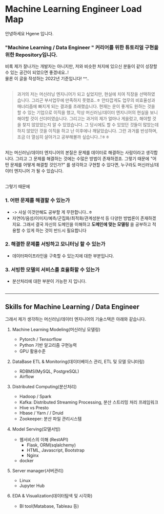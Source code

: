 # Machine Learning Engineer Load Map  

안녕하세요 Hgene 입니다.  

### "Machine Learning / Data Engineer " 커리어를 위한 튜토리얼 구현을 위한 Repository입니다.  
비록 제가 잘나가는 개발자는 아니지만, 저와 비슷한 처지에 있으신 분들이 같이 성장할 수 있는 공간이 되었으면 좋겠네요..!  
물론 이 글을 작성하는 2022년 기준입니다! ^^..<br/><br/>  

 
> 과거의 저는 머신러닝 엔지니어가 되고 싶었지만, 현실에 치여 직장을 선택하였습니다. 그리곤 부서업무에 만족하지 못했죠..ㅎ 안타깝게도 업무의 비효율성과 매너리즘에 빠지게 되는 결과를 초래했습니다.
현재는 운이 좋게도 원하는 것을 할 수 있는 기업으로 이직을 했고, 막상 머신러닝/데이터 엔지니어의 현실을 보니 해야할 것이 산더미였습니다.
그리고는 과거의 제가 얼마나 게을렀고, 해야할 것을 찾지 않았었는지 알 수 있었습니다. 그 당시에도 할 수 있었던 것들이 많았는데 하지 않았던 것을 이직을 하고 난 이후에나 깨달았습니다.
그런 과거를 반성하며, 조금 더 열심히 살아가고 공부해볼까 싶습니다..!ㅎㅎ

<br/>  
저는 머신러닝/데이터 엔지니어의 본질은 문제를 데이터로 해결하는 사람이라고 생각합니다. 그리고 그 문제를 해결하는 것에는 수많은 방법이 존재하겠죠.   
그렇기 때문에 "어떤 문제를 어떻게 해결할 것인가?" 를 생각하고 구현할 수 있다면, 누구라도 머신러닝/데이터 엔지니어 가 될 수 있습니다.<br/><br/>   


그렇기 때문에  
### 1. 어떤 문제를 해결할 수 있는가 
- -> 사실 이것만해도 공부할 게 무한합니다..ㅎ  
- 자연어/음성/이미지/예측/군집화/최적화/관계성분석 등 다양한 방법론이 존재하겠지요. 그래서 결국 자신의 도메인을 이해하고 **도메인에 맞는 모델링** 을 공부하고 적용할 수 있게 하는 것이 반드시 필요합니다
### 2. 해결한 문제를 서빙하고 모니터닝 할 수 있는가  
- 데이터파이프라인을 구축할 수 있는지에 대한 부분입니다.
### 3. 서빙한 모델의 서비스를 효율화할 수 있는가
- 분산처리에 대한 부분이 가능한 지 입니다.<br/><br/>



---
## Skills for Machine Learning / Data Engineer  
그래서 제가 생각하는 머신러닝/데이터 엔지니어의 기술스택은 아래와 같습니다.<br/>


1. Machine Learning Modeling(머신러닝 모델링)
    - Pytorch / Tensorflow
    - Python 기반 알고리즘 구현능력
    - GPU 활용수준
    
2. DataBase ETL & Monitoring(데이터베이스 관리, ETL 및 모델 모니터링)
    - RDBMS(MySQL, PostgreSQL)
    - Airflow

3. Distributed Computing(분산처리)
    - Hadoop / Spark
    - Kafka: Distributed Streaming Processing, 분산 스트리밍 처리 프레임워크
    - Hive vs Presto
    - Hbase / Yarn /  / Druid 
    - Zookeeper: 분산 파일 관리시스템
    
4. Model Serving(모델서빙) 
    - 웹서비스의 이해 (RestAPI)
        - Flask, ORM(sqlalchemy)
        - HTML, Javascript, Bootstrap
        - Nginx
    - docker
        
    
5. Server manager(서버관리)
    - Linux 
    - Jupyter Hub
    
6. EDA & Visualization(데이터탐색 및 시각화)
    - BI tool(Matabase, Tableau 등)

